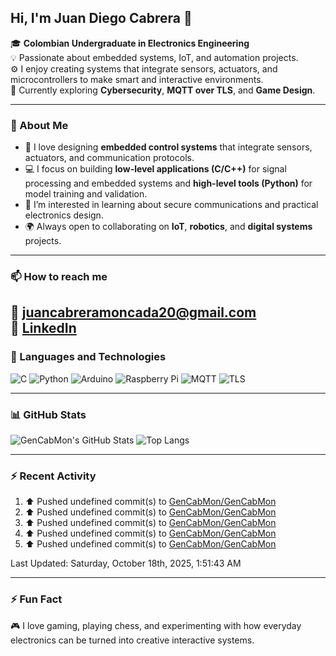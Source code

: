 ## Hi, I'm Juan Diego Cabrera 👋  

🎓 **Colombian Undergraduate in Electronics Engineering**  
💡 Passionate about embedded systems, IoT, and automation projects.  
⚙️ I enjoy creating systems that integrate sensors, actuators, and microcontrollers to make smart and interactive environments.  
🔐 Currently exploring **Cybersecurity**, **MQTT over TLS**, and **Game Design**.  

---

### 🧠 About Me  
- 🤖 I love designing **embedded control systems** that integrate sensors, actuators, and communication protocols. 
- 💻 I focus on building **low-level applications (C/C++)** for signal processing and embedded systems and **high-level tools (Python)** for model training and validation.
- 📡 I’m interested in learning about secure communications and practical electronics design.  
- 🌍 Always open to collaborating on **IoT**, **robotics**, and **digital systems** projects.

---

### 📫 How to reach me  
📧 **juancabreramoncada20@gmail.com**  
💼 [LinkedIn](https://www.linkedin.com/in/juan-diego-cabrera-moncada-a15932384/)  
---

### 🧰 Languages and Technologies  
![C](https://img.shields.io/badge/C-00599C?style=flat&logo=c&logoColor=white)
![Python](https://img.shields.io/badge/Python-3776AB?style=flat&logo=python&logoColor=white)
![Arduino](https://img.shields.io/badge/Arduino-00979D?style=flat&logo=arduino&logoColor=white)
![Raspberry Pi](https://img.shields.io/badge/Raspberry%20Pi-A22846?style=flat&logo=raspberrypi&logoColor=white)
![MQTT](https://img.shields.io/badge/MQTT-3C5280?style=flat&logo=eclipsemosquitto&logoColor=white)
![TLS](https://img.shields.io/badge/TLS%20Security-00599C?style=flat&logo=lets-encrypt&logoColor=white)

---

### 📊 GitHub Stats  
![GenCabMon's GitHub Stats](https://github-readme-stats.vercel.app/api?username=GenCabMon&show_icons=true&theme=tokyonight&count_private=true)
![Top Langs](https://github-readme-stats.vercel.app/api/top-langs/?username=GenCabMon&layout=compact&theme=tokyonight)

---

### :zap: Recent Activity
<!--RECENT_ACTIVITY:start-->
1. ⬆️ Pushed undefined commit(s) to [GenCabMon/GenCabMon](https://github.com/GenCabMon/GenCabMon)<br>
2. ⬆️ Pushed undefined commit(s) to [GenCabMon/GenCabMon](https://github.com/GenCabMon/GenCabMon)<br>
3. ⬆️ Pushed undefined commit(s) to [GenCabMon/GenCabMon](https://github.com/GenCabMon/GenCabMon)<br>
4. ⬆️ Pushed undefined commit(s) to [GenCabMon/GenCabMon](https://github.com/GenCabMon/GenCabMon)<br>
5. ⬆️ Pushed undefined commit(s) to [GenCabMon/GenCabMon](https://github.com/GenCabMon/GenCabMon)<br>
<!--RECENT_ACTIVITY:end-->
<!--RECENT_ACTIVITY:last_update-->
Last Updated: Saturday, October 18th, 2025, 1:51:43 AM
<!--RECENT_ACTIVITY:last_update_end-->

---

### ⚡ Fun Fact  
🎮 I love gaming, playing chess, and experimenting with how everyday electronics can be turned into creative interactive systems.
